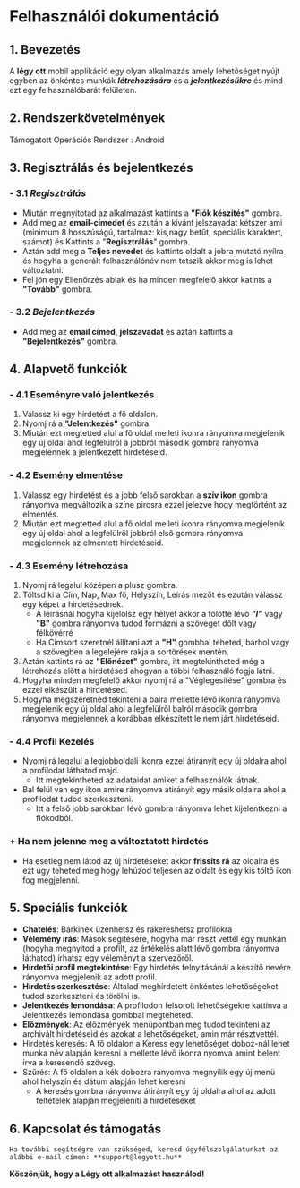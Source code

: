 # Felhasználói dokumentáció

## 1. Bevezetés

A **légy ott** mobil applikáció egy olyan alkalmazás amely lehetőséget nyújt egyben az önkéntes munkák ***létrehozására*** és a ***jelentkezésükre*** és mind ezt egy felhasználóbarát felületen.

## 2. Rendszerkövetelmények

Támogatott Operációs Rendszer : Android

## 3. Regisztrálás és bejelentkezés

### - 3.1 *Regisztrálás*

- Miután megnyitotad az alkalmazást kattints a **"Fiók készítés"** gombra.
- Add meg az **email-címedet** és azután a kívánt jelszavadat kétszer ami (minimum 8 hosszúságú, tartalmaz: kis,nagy betűt, speciális karaktert, számot) és Kattints a "**Regisztrálás**" gombra.
- Aztán add meg a **Teljes nevedet** és kattints oldalt a jobra mutató nyílra és hogyha a generált felhasználónév nem tetszik akkor meg is lehet változtatni.
- Fel jön egy Ellenőrzés ablak és ha minden megfelelő akkor katints a **"Tovább"** gombra.

### - 3.2 *Bejelentkezés*

- Add meg az **email címed**, **jelszavadat** és aztán kattints a **"Bejelentkezés"** gombra.

## 4. Alapvető funkciók

### - 4.1 Eseményre való jelentkezés

1. Válassz ki egy hirdetést a fő oldalon.
2. Nyomj rá a **"Jelentkezés"** gombra.
3. Miután ezt megtetted alul a fő oldal melleti ikonra rányomva megjelenik egy új oldal ahol legfelülről a jobbról második gombra rányomva megjelennek a jelentkezett hirdetéseid.

### - 4.2 Esemény elmentése

1. Válassz egy hirdetést és a jobb felső sarokban a **szív ikon** gombra rányomva megváltozik a színe pirosra ezzel jelezve hogy megtörtént az elmentés.
2. Miután ezt megtetted alul a fő oldal melleti ikonra rányomva megjelenik egy új oldal ahol a legfelülről jobbról első gombra rányomva megjelennek az elmentett hirdetéseid.

### - 4.3 Esemény létrehozása

1. Nyomj rá legalul középen a plusz gombra.
2. Töltsd ki a Cím, Nap, Max fő, Helyszín, Leírás mezőt és ezután válassz egy képet a hirdetésednek.
   * A leírásnál hogyha kijelölsz egy helyet akkor a fölötte lévő ***"I"*** vagy **"B"** gombra rányomva tudod formázni a szöveget dőlt vagy félkövérré
   * Ha Címsort szeretnél állítani azt a **"H"** gombbal teheted, bárhol vagy a szövegben a legelejére rakja a sortörések mentén.
3. Aztán kattints rá az **"Előnézet"** gombra, itt megtekintheted még a létrehozás előtt a hirdetésed ahogyan a többi felhasználó fogja látni.
4. Hogyha minden megfelelő akkor nyomj rá a "Véglegesítése" gombra és ezzel elkészült a hirdetésed.
5. Hogyha megszeretnéd tekinteni a balra mellette lévő ikonra rányomva megjelenik egy új oldal ahol a legfelülről balról második gombra rányomva megjelennek a korábban elkészített le nem járt hirdetéseid.

### - 4.4 Profil Kezelés

- Nyomj rá legalul a legjobboldali ikonra ezzel átirányít egy új oldalra ahol a profilodat láthatod majd.
  - Itt megtekintheted az adataidat amiket a felhasználók látnak.
- Bal felül van egy ikon amire rányomva átirányít egy másik oldalra ahol a profilodat tudod szerkeszteni.
  - Itt a felső jobb sarokban lévő gombra rányomva lehet kijelentkezni a fiókodból.

### + Ha nem jelenne meg a változtatott hirdetés

- Ha esetleg nem látod az új hírdetéseket akkor **frissíts rá** az oldalra és ezt úgy teheted meg hogy lehúzod teljesen az oldalt és egy kis töltő ikon fog megjelenni.

## 5. Speciális funkciók

- **Chatelés**: Bárkinek üzenhetsz és rákereshetsz profilokra
- **Vélemény írás**: Mások segítésére, hogyha már részt vettél egy munkán (hogyha megnyitod a profilt, az értékelés alatt lévő gombra rányomva láthatod) írhatsz egy véleményt a szervezőről.
- **Hírdetői profil megtekintése**: Egy hirdetés felnyitásánál a készítő nevére rányomva megjelenik az adott profil.
- **Hírdetés szerkesztése**: Általad meghírdetett önkéntes lehetőségeket tudod szerkeszteni és törölni is.
- **Jelentkezés lemondása**: A profilodon felsorolt lehetőségekre kattinva a Jelentkezés lemondása gombbal megteheted.
- **Előzmények**: Az előzmények menüpontban meg tudod tekinteni az archivált hirdetéseid és azokat a lehetőségeket, amin már résztvettél.
- Hirdetés keresés: A fő oldalon a Keress egy lehetőséget doboz-nál lehet munka név alapján keresni a mellette lévő ikonra nyomva amint belent írva a keresendő szöveg.
- Szűrés: A fő oldalon a kék dobozra rányomva megnyílik egy új menü ahol helyszín és dátum alapján lehet keresni
  - A keresés gombra rányomva átirányít egy új oldalra ahol az adott feltételek alapján megjeleníti a hirdetéseket

## **6. Kapcsolat és támogatás**
    Ha további segítségre van szükséged, keresd úgyfélszolgálatunkat az alábbi e-mail címen: **support@legyott.hu**

**Köszönjük, hogy a Légy ott alkalmazást használod!**


